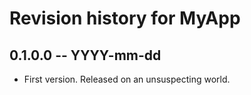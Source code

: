 # Revision history for MyApp

## 0.1.0.0  -- YYYY-mm-dd

* First version. Released on an unsuspecting world.
